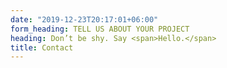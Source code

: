 ```yaml
---
date: "2019-12-23T20:17:01+06:00"
form_heading: TELL US ABOUT YOUR PROJECT
heading: Don’t be shy. Say <span>Hello.</span>
title: Contact
---
```



